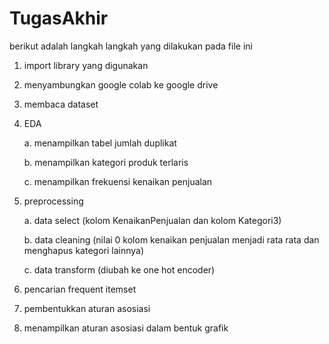 # TugasAkhir

berikut adalah langkah langkah yang dilakukan pada file ini
1. import library yang digunakan
2. menyambungkan google colab ke google drive
3. membaca dataset
4. EDA
   
   a. menampilkan tabel jumlah duplikat
   
   b. menampilkan kategori produk terlaris
   
   c. menampilkan frekuensi kenaikan penjualan
   
6. preprocessing
   
   a. data select (kolom KenaikanPenjualan dan kolom Kategori3)
   
   b. data cleaning (nilai 0 kolom kenaikan penjualan menjadi rata rata dan menghapus kategori lainnya)
   
   c. data transform (diubah ke one hot encoder)
   
8. pencarian frequent itemset
9. pembentukkan aturan asosiasi
10. menampilkan aturan asosiasi dalam bentuk grafik
